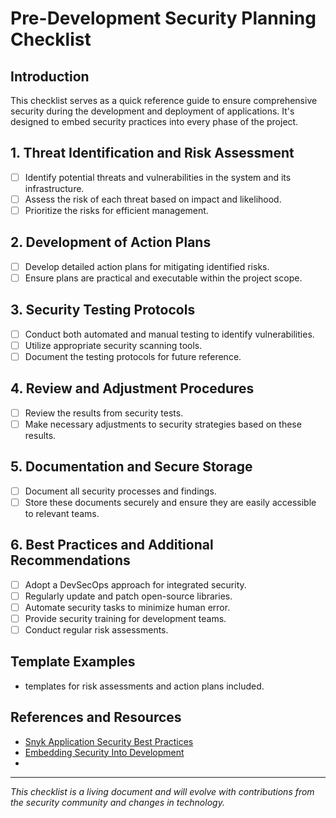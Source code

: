 # Pre-Development Security Planning Checklist

## Introduction
This checklist serves as a quick reference guide to ensure comprehensive security during the development and deployment of applications. It's designed to embed security practices into every phase of the project.

## 1. Threat Identification and Risk Assessment
- [ ] Identify potential threats and vulnerabilities in the system and its infrastructure.
- [ ] Assess the risk of each threat based on impact and likelihood.
- [ ] Prioritize the risks for efficient management.

## 2. Development of Action Plans
- [ ] Develop detailed action plans for mitigating identified risks.
- [ ] Ensure plans are practical and executable within the project scope.

## 3. Security Testing Protocols
- [ ] Conduct both automated and manual testing to identify vulnerabilities.
- [ ] Utilize appropriate security scanning tools.
- [ ] Document the testing protocols for future reference.

## 4. Review and Adjustment Procedures
- [ ] Review the results from security tests.
- [ ] Make necessary adjustments to security strategies based on these results.

## 5. Documentation and Secure Storage
- [ ] Document all security processes and findings.
- [ ] Store these documents securely and ensure they are easily accessible to relevant teams.

## 6. Best Practices and Additional Recommendations
- [ ] Adopt a DevSecOps approach for integrated security.
- [ ] Regularly update and patch open-source libraries.
- [ ] Automate security tasks to minimize human error.
- [ ] Provide security training for development teams.
- [ ] Conduct regular risk assessments.

## Template Examples
- templates for risk assessments and action plans included.

## References and Resources
- [Snyk Application Security Best Practices](https://snyk.io/learn/application-security/best-practices/)
- [Embedding Security Into Development](https://thenewstack.io/embedding-security-into-development-its-as-easy-as-ssdlc/)
- 

---

*This checklist is a living document and will evolve with contributions from the security community and changes in technology.*
